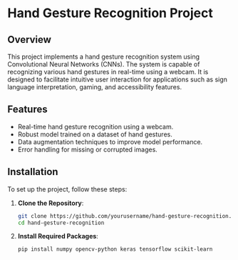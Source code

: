 # Hand Gesture Recognition Project

## Overview

This project implements a hand gesture recognition system using Convolutional Neural Networks (CNNs). The system is capable of recognizing various hand gestures in real-time using a webcam. It is designed to facilitate intuitive user interaction for applications such as sign language interpretation, gaming, and accessibility features.

## Features

- Real-time hand gesture recognition using a webcam.
- Robust model trained on a dataset of hand gestures.
- Data augmentation techniques to improve model performance.
- Error handling for missing or corrupted images.

## Installation

To set up the project, follow these steps:

1. **Clone the Repository**:
   ```bash
   git clone https://github.com/yourusername/hand-gesture-recognition.git
   cd hand-gesture-recognition
   ```
2. **Install Required Packages**:
   ```bash
   pip install numpy opencv-python keras tensorflow scikit-learn
   ```
